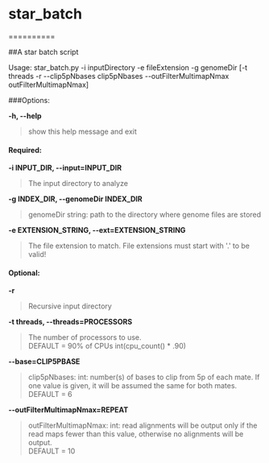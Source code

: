 # star_batch
==========

##A star batch script

Usage: star_batch.py -i inputDirectory -e fileExtension -g genomeDir [-t threads -r --clip5pNbases clip5pNbases --outFilterMultimapNmax outFilterMultimapNmax]


###Options:  

**-h, --help**  
>show this help message and exit  
  
#### Required:
  
**-i INPUT_DIR, --input=INPUT_DIR**  
>The input directory to analyze  

**-g INDEX_DIR, --genomeDir INDEX_DIR**
>genomeDir string: path to the directory where genome files are stored
   
**-e EXTENSION_STRING, --ext=EXTENSION_STRING**  
>The file extension to match. File extensions must start with '.' to be valid!  
    
#### Optional:  
  
  
**-r**
>Recursive input directory
                        
**-t threads, --threads=PROCESSORS**  
>The number of processors to use.  
DEFAULT = 90% of CPUs int(cpu_count() * .90)

**--base=CLIP5PBASE**  
>clip5pNbases: int: number(s) of bases to clip from 5p of each mate. If one value is given, it will be assumed the same for both mates.  
DEFAULT = 6  
                        
**--outFilterMultimapNmax=REPEAT**  
>outFilterMultimapNmax: int: read alignments will be output only if the read maps fewer than this value, otherwise no alignments will be output.  
DEFAULT = 10

